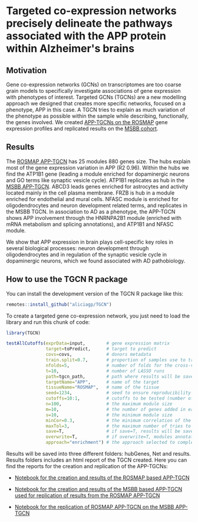 # Targeted co-expression networks precisely delineate the pathways associated with the APP protein within Alzheimer's brains

## Motivation
Gene co-expression networks (GCNs) on transcriptomes are too coarse grain models to specifically investigate associations of gene expression with phenotypes of interest. Targeted GCNs (TGCNs) are a new modelling approach we designed that creates more specific networks, focused on a phenotype, APP in this case. A TGCN tries to explain as much variation of the phenotype as possible within the sample while describing, functionally, the genes involved. We created [APP-TGCNs on the ROSMAP](https://htmlpreview.github.io/?https://github.com/aliciagp/TGCN/blob/master/notebooks/template_APP_ROSMAP.html) gene expression profiles and replicated results on the [MSBB cohort](https://htmlpreview.github.io/?https://github.com/aliciagp/TGCN/blob/master/notebooks/template_APP_MSBB.html).

## Results
The [ROSMAP APP-TGCN](https://htmlpreview.github.io/?https://github.com/aliciagp/TGCN/blob/master/notebooks/template_APP_ROSMAP.html) has 25 modules 880 genes size. The hubs explain most of the gene expression variation in APP (R2 0.96). Within the hubs we find the ATP1B1 gene (leading a module enriched for dopaminergic neurons and GO terms like synaptic vesicle cycle). ATP1B1 replicates as hub in the [MSBB APP-TGCN](https://htmlpreview.github.io/?https://github.com/aliciagp/TGCN/blob/master/notebooks/validation.html). ABCD3 leads genes enriched for astrocytes and activity located mainly in the cell plasma membrane. FRZB is hub in a module enriched for endothelial and mural cells. NFASC module is enriched for oligodendrocytes and neuron development related terms, and replicates in the MSBB TGCN. In association to AD as a phenotype, the APP-TGCN shows APP involvement through the HNRNPA2B1 module (enriched with mRNA metabolism and splicing annotations), and ATP1B1 and NFASC module.

We show that APP expression in brain plays cell-specific key roles in several biological processes: neuron development through oligodendrocytes and in regulation of the synaptic vesicle cycle in dopaminergic neurons, which we found associated with AD pathobiology.


## How to use the TGCN R package

You can install the development version of the TGCN R package like this:

``` r
remotes::install_github("aliciagp/TGCN")
```

To create a targeted gene co-expression network, you just need to load the library and run this chunk of code:

``` r
library(TGCN)

testAllCutoffs(exprData=input,        # gene expression matrix
               target=toPredict,      # target to predict
               covs=covs,             # donors metadata
               train.split=0.7,       # proportion of samples use to train the models
               nfolds=5,              # number of folds for the cross-validation
               t=10,                  # number of LASSO runs
               path=tgcn_path,        # path where results will be saved
               targetName="APP",      # name of the target
               tissueName="ROSMAP",   # name of the tissue
               seed=1234,             # seed to ensure reproducibility
               cutoffs=10:1,          # cutoffs to be tested (number of times a gene was selected by LASSO)
               n=100,                 # the maximum module size
               m=10,                  # the number of genes added in each iteration if approach="enrichment" 
               s=10,                  # the minimum module size 
               minCor=0.3,            # the minimum correlation of the genes added to the modules
               maxTol=3,              # the maximum number of tries to get a better enrichment if approach=enrichment
               save=T,                # if save=T, results will be saved as separate files
               overwrite=T,           # if overwrite=T, modules annotation will be overwritten
               approach="enrichment") # the approach selected to complete the hub genes modules

```

Results will be saved into three different folders: hubGenes, Net and results. Results folders includes an html report of the TGCN created. Here you can find the reports for the creation and replication of the APP-TGCNs:

- [Notebook for the creation and results of the ROSMAP based APP-TGCN](https://htmlpreview.github.io/?https://github.com/aliciagp/TGCN/blob/master/notebooks/template_APP_ROSMAP.html)

- [Notebook for the creation and results of the MSBB based APP-TGCN used for replication of results from the ROSMAP APP-TGCN](https://htmlpreview.github.io/?https://github.com/aliciagp/TGCN/blob/master/notebooks/template_APP_MSBB.html)

- [Notebook for the replication of ROSMAP APP-TGCN on the MSBB APP-TGCN](https://htmlpreview.github.io/?https://github.com/aliciagp/TGCN/blob/master/notebooks/validation.html)



